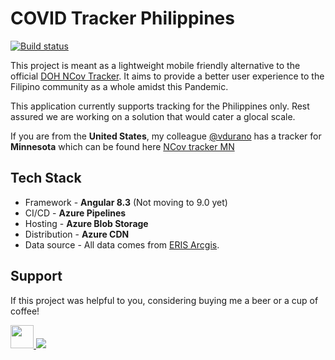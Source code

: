 # COVID Tracker Philippines

[![Build status](https://dev.azure.com/clarinojd/Covid-19%20Tracker/_apis/build/status/COVID%20Tracker%20PROD)](https://dev.azure.com/clarinojd/Covid-19%20Tracker/_build/latest?definitionId=7)


This project is meant as a lightweight mobile friendly alternative to the official [DOH NCov Tracker](https://ncovtracker.doh.gov.ph/). It aims to provide a better user experience to the Filipino community as a whole amidst this Pandemic.

This application currently supports tracking for the Philippines only. Rest assured we are working on a solution that would cater a glocal scale.

If you are from the **United States**, my colleague [@vdurano](https://github.com/proudmonkey) has a tracker for **Minnesota** which can be found here [NCov tracker MN]( http://trackncov.vmsdurano.com/)

## Tech Stack

- Framework - **Angular 8.3** (Not moving to 9.0 yet)
- CI/CD - **Azure Pipelines**
- Hosting - **Azure Blob Storage**
- Distribution - **Azure CDN**
- Data source - All data comes from [ERIS Arcgis](https://www.esri.com/en-us/home).


## Support

If this project was helpful to you, considering buying me a beer or a cup of coffee! 

<div class="donate">
<a href="https://www.paypal.me/judedaryl">
    <img src="https://proudmonkeystorage.blob.core.windows.net/cdn/common/donate_paypal.svg" height="37">
</a>
<a href="https://www.buymeacoffee.com/exkpSj2">
    <img src="https://proudmonkeystorage.blob.core.windows.net/cdn/common/donate_coffee.png"></a>
</div>